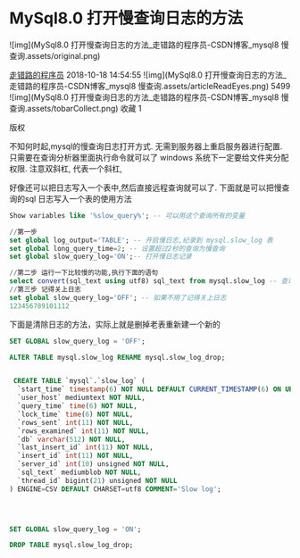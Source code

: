 # MySql8.0 打开慢查询日志的方法

![img](MySql8.0 打开慢查询日志的方法_走错路的程序员-CSDN博客_mysql8 慢查询.assets/original.png)

[走错路的程序员](https://blog.csdn.net/phker) 2018-10-18 14:54:55 ![img](MySql8.0 打开慢查询日志的方法_走错路的程序员-CSDN博客_mysql8 慢查询.assets/articleReadEyes.png) 5499 ![img](MySql8.0 打开慢查询日志的方法_走错路的程序员-CSDN博客_mysql8 慢查询.assets/tobarCollect.png) 收藏 1

版权

不知何时起,mysql的慢查询日志打开方式. 无需到服务器上重启服务器进行配置.
只需要在查询分析器里面执行命令就可以了
windows 系统下一定要给文件夹分配权限.
注意双斜杠, 代表一个斜杠,

好像还可以把日志写入一个表中,然后直接远程查询就可以了.
下面就是可以把慢查询的sql 日志写入一个表的使用方法

```sql
Show variables like '%slow_query%'; -- 可以用这个查询所有的变量

//第一步
set global log_output='TABLE'; -- 开启慢日志,纪录到 mysql.slow_log 表
set global long_query_time=2; -- 设置超过2秒的查询为慢查询
set global slow_query_log='ON';-- 打开慢日志记录

//第二步 运行一下比较慢的功能,执行下面的语句
select convert(sql_text using utf8) sql_text from mysql.slow_log -- 查询慢sql的 日志
//第三步 记得关上日志
set global slow_query_log='OFF'; -- 如果不用了记得关上日志
123456789101112
```

下面是清除日志的方法，实际上就是删掉老表重新建一个新的

```sql
SET GLOBAL slow_query_log = 'OFF';

ALTER TABLE mysql.slow_log RENAME mysql.slow_log_drop;


 CREATE TABLE `mysql`.`slow_log` (
  `start_time` timestamp(6) NOT NULL DEFAULT CURRENT_TIMESTAMP(6) ON UPDATE CURRENT_TIMESTAMP(6),
  `user_host` mediumtext NOT NULL,
  `query_time` time(6) NOT NULL,
  `lock_time` time(6) NOT NULL,
  `rows_sent` int(11) NOT NULL,
  `rows_examined` int(11) NOT NULL,
  `db` varchar(512) NOT NULL,
  `last_insert_id` int(11) NOT NULL,
  `insert_id` int(11) NOT NULL,
  `server_id` int(10) unsigned NOT NULL,
  `sql_text` mediumblob NOT NULL,
  `thread_id` bigint(21) unsigned NOT NULL
) ENGINE=CSV DEFAULT CHARSET=utf8 COMMENT='Slow log';


 

SET GLOBAL slow_query_log = 'ON';

DROP TABLE mysql.slow_log_drop; 
```